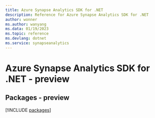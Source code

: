 ```yaml
---
title: Azure Synapse Analytics SDK for .NET
description: Reference for Azure Synapse Analytics SDK for .NET
author: wonner
ms.author: wanyang
ms.data: 01/19/2023
ms.topic: reference
ms.devlang: dotnet
ms.service: synapseanalytics
---
```

# Azure Synapse Analytics SDK for .NET - preview
## Packages - preview
[!INCLUDE [packages](synapse-analytics-index.md)]